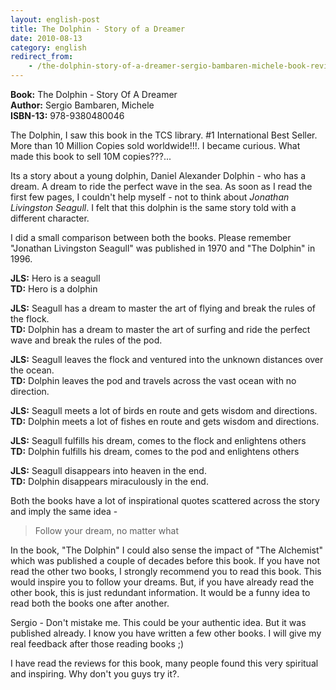 ```yaml
---
layout: english-post
title: The Dolphin - Story of a Dreamer
date: 2010-08-13
category: english
redirect_from:
    - /the-dolphin-story-of-a-dreamer-sergio-bambaren-michele-book-review
---
```


**Book:** The Dolphin - Story Of A Dreamer  
**Author:** Sergio Bambaren, Michele  
**ISBN-13:** 978-9380480046

The Dolphin, I saw this book in the TCS library. #1 International Best Seller. More than 10 Million Copies sold worldwide!!!. I became curious. What made this book to sell 10M copies???...  
  
Its a story about a young dolphin, Daniel Alexander Dolphin - who has a dream. A dream to ride the perfect wave in the sea. As soon as I read the first few pages, I couldn't help myself - not to think about *Jonathan Livingston Seagull*. I felt that this dolphin is the same story told with a different character.  
  
I did a small comparison between both the books. Please remember "Jonathan Livingston Seagull" was published in 1970 and "The Dolphin" in 1996.  
  
**JLS:** Hero is a seagull  
**TD:** Hero is a dolphin  
  
**JLS:** Seagull has a dream to master the art of flying and break the rules of the flock.  
**TD:** Dolphin has a dream to master the art of surfing and ride the perfect wave and break the rules of the pod.  
  
**JLS:** Seagull leaves the flock and ventured into the unknown distances over the ocean.  
**TD:** Dolphin leaves the pod and travels across the vast ocean with no direction.  
  
**JLS:** Seagull meets a lot of birds en route and gets wisdom and directions.  
**TD:** Dolphin meets a lot of fishes en route and gets wisdom and directions.  
  
**JLS:** Seagull fulfills his dream, comes to the flock and enlightens others  
**TD:** Dolphin fulfills his dream, comes to the pod and enlightens others  
  
**JLS:** Seagull disappears into heaven in the end.  
**TD:** Dolphin disappears miraculously in the end.  
  
Both the books have a lot of inspirational quotes scattered across the story and imply the same idea -   

> Follow your dream, no matter what  
  
In the book, "The Dolphin" I could also sense the impact of "The Alchemist" which was published a couple of decades before this book. If you have not read the other two books, I strongly recommend you to read this book. This would inspire you to follow your dreams. But, if you have already read the other book, this is just redundant information. It would be a funny idea to read both the books one after another.  
  
Sergio - Don't mistake me. This could be your authentic idea. But it was published already. I know you have written a few other books. I will give my real feedback after those reading books ;)  
  
I have read the reviews for this book, many people found this very spiritual and inspiring. Why don't you guys try it?.  

